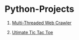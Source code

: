 # Python-Projects

1. [Multi-Threaded Web Crawler](https://github.com/brinsga/Python-Projects/tree/master/WebCrawler)

2. [Utimate Tic Tac Toe](https://github.com/brinsga/Python-Projects/tree/master/UltimateTicTacToe)
